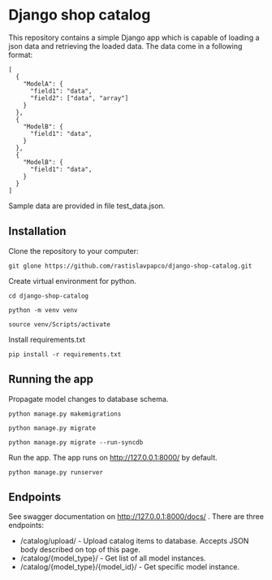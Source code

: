 # Django shop catalog

This repository contains a simple Django app which is capable of
loading a json data and retrieving the loaded data. The data come in
a following format:

````
[
  {
    "ModelA": {
      "field1": "data",
      "field2": ["data", "array"]
    }
  },
  {
    "ModelB": {
      "field1": "data",
    }
  },
  {
    "ModelB": {
      "field1": "data",
    }
  }
]
````

Sample data are provided in file test_data.json.

## Installation
Clone the repository to your computer:

`git glone https://github.com/rastislavpapco/django-shop-catalog.git`

Create virtual environment for python.

`cd django-shop-catalog`

`python -m venv venv`

`source venv/Scripts/activate`

Install requirements.txt

`pip install -r requirements.txt`

## Running the app
Propagate model changes to database schema.

`python manage.py makemigrations`

`python manage.py migrate`

`python manage.py migrate --run-syncdb`

Run the app. The app runs on http://127.0.0.1:8000/ by default.

`python manage.py runserver`

## Endpoints
See swagger documentation on http://127.0.0.1:8000/docs/ . There are three endpoints:
* /catalog/upload/ - Upload catalog items to database.
 Accepts JSON body described on top of this page.
* /catalog/{model_type}/ - Get list of all model instances.
* /catalog/{model_type}/{model_id}/ - Get specific model instance.
